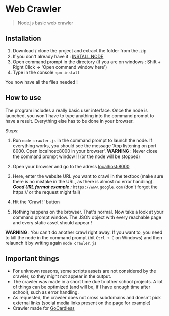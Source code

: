 # Web Crawler

> Node.js basic web crawler


## Installation

1. Download / clone the project and extract the folder from the .zip
2. If you don't already have it : [INSTALL NODE](https://nodejs.org/en/)
3. Open command prompt in the directory (if you are on windows : Shift + Right Click -> 'Open command window here')
4. Type in the console `npm install`

You now have all the files needed !

## How to use

The program includes a really basic user interface. Once the node is launched, you won't have to type anything into the command prompt to have a result. Everything else has to be done in your browser.

Steps:

1. Run `node crawler.js` in the command prompt to launch the node. If everything works, you should see the message 'App listening on port 8000. Open localhost:8000 in your browser'. __WARNING__ : Never close the command prompt window !! (or the node will be stopped)

2. Open your browser and go to the adress [localhost:8000](localhost:8000)

3. Here, enter the website URL you want to crawl in the textbox (make sure there is no mistake in the URL, as there is almost no error handling). ___Good URL format example :___ `https://www.google.com` (don't forget the https:// or the request might fail)

4. Hit the 'Crawl !' button

5. Nothing happens on the browser. That's normal. Now take a look at your command prompt window. The JSON object with every reachable page and every static asset should appear !

__WARNING__ : You can't do another crawl right away. If you want to, you need to kill the node in the command prompt (hit `Ctrl + C` on Windows) and then relaunch it by writing again `node crawler.js`

## Important things

- For unknown reasons, some scripts assets are not considered by the crawler, so they might not appear in the output.
- The crawler was made in a short time due to other school projects. A lot of things can be optimized (and will be, if I have enough time after school), such as error handling.
- As requested, the crawler does not cross subdomains and doesn't pick external links (social media links present on the page for example)
- Crawler made for [GoCardless](https://www.gocardless.com)
